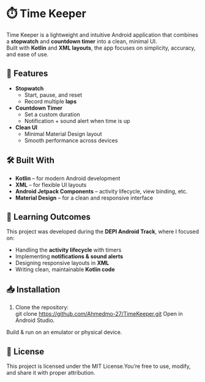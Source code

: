 # ⏱️ Time Keeper

Time Keeper is a lightweight and intuitive Android application that combines a **stopwatch** and **countdown timer** into a clean, minimal UI.  
Built with **Kotlin** and **XML layouts**, the app focuses on simplicity, accuracy, and ease of use.  

## 🚀 Features

- **Stopwatch**
  - Start, pause, and reset
  - Record multiple **laps**
- **Countdown Timer**
  - Set a custom duration
  - Notification + sound alert when time is up
- **Clean UI**
  - Minimal Material Design layout
  - Smooth performance across devices

## 🛠️ Built With

- **Kotlin** – for modern Android development  
- **XML** – for flexible UI layouts  
- **Android Jetpack Components** – activity lifecycle, view binding, etc.  
- **Material Design** – for a clean and responsive interface  

## 🎯 Learning Outcomes

This project was developed during the **DEPI Android Track**, where I focused on:  
- Handling the **activity lifecycle** with timers  
- Implementing **notifications & sound alerts**  
- Designing responsive layouts in **XML**  
- Writing clean, maintainable **Kotlin code**  

## 📥 Installation

1. Clone the repository:  
   git clone https://github.com/Ahmedmo-27/TimeKeeper.git
Open in Android Studio.

Build & run on an emulator or physical device.

## 📜 License
This project is licensed under the MIT License.You’re free to use, modify, and share it with proper attribution.
